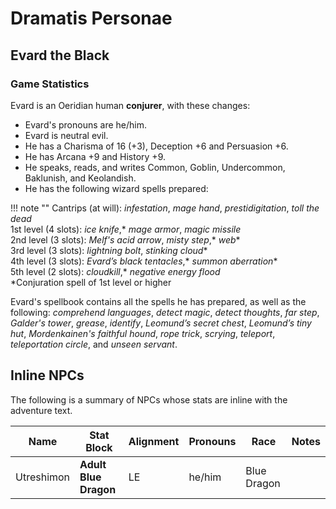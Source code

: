 # Dramatis Personae




## Evard the Black


### Game Statistics

Evard is an Oeridian human **conjurer**, with these changes:

- Evard's pronouns are he/him.
- Evard is neutral evil.
- He has a Charisma of 16 (+3), Deception +6 and Persuasion +6.
- He has Arcana +9 and History +9.
- He speaks, reads, and writes Common, Goblin, Undercommon, Baklunish, and Keolandish.
- He has the following wizard spells prepared:

!!! note ""
    Cantrips (at will): *infestation*, *mage hand*, *prestidigitation*, *toll the dead*  
    1st level (4 slots): *ice knife*,\* *mage armor*, *magic missile*  
    2nd level (3 slots): *Melf's acid arrow*, *misty step*,\* *web*\*  
    3rd level (3 slots): *lightning bolt*, *stinking cloud*\*  
    4th level (3 slots): *Evard’s black tentacles*,\* *summon aberration*\*  
    5th level (2 slots): *cloudkill*,\* *negative energy flood*  
    \*Conjuration spell of 1st level or higher  

Evard's spellbook contains all the spells he has prepared, as well as the following: *comprehend languages*, *detect magic*, *detect thoughts*, *far step*, *Galder's tower*, *grease*, *identify*, *Leomund’s secret chest*, *Leomund’s tiny hut*, *Mordenkainen's faithful hound*, *rope trick*, *scrying*, *teleport*, *teleportation circle*, and *unseen servant*.  


## Inline NPCs

The following is a summary of NPCs whose stats are inline with the adventure text.  

Name | Stat Block | Alignment | Pronouns | Race | Notes
--- | --- | --- | --- | --- | ---
Utreshimon | **Adult Blue Dragon** | LE | he/him | Blue Dragon | 
